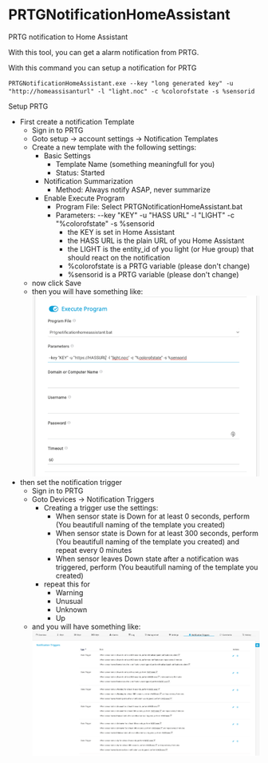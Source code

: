 # PRTGNotificationHomeAssistant
PRTG notification to Home Assistant

With this tool, you can get a alarm notification from PRTG.

With this command you can setup a notification for PRTG

```
PRTGNotificationHomeAssistant.exe --key "long generated key" -u "http://homeassisanturl" -l "light.noc" -c %colorofstate -s %sensorid
```

Setup PRTG
- First create a notification Template
	- Sign in to PRTG 
	- Goto setup -> account settings -> Notification Templates
	- Create a new template with the following settings:
		- Basic Settings
			- Template Name (something meaningfull for you)
			- Status: Started
		- Notification Summarization
			- Method: Always notify ASAP, never summarize
		- Enable Execute Program
			- Program File: Select PRTGNotificationHomeAssistant.bat
			- Parameters: --key "KEY" -u "HASS URL" -l "LIGHT" -c "%colorofstate" -s %sensorid
				- the KEY is set in Home Assistant
				- the HASS URL is the plain URL of you Home Assistant
				- the LIGHT is the entity_id of you light (or Hue group) that should react on the notification
				- %colorofstate is a PRTG variable (please don't change)
				- %sensorid is a PRTG variable (please don't change)
	- now click Save
	- then you will have something like: ![Settings](https://raw.githubusercontent.com/jaydouble/PRTGNotificationHomeAssistant/master/doc/notification%20settings.png "PRTG Notification Settings")
- then set the notification trigger
	- Sign in to PRTG
	- Goto Devices -> Notification Triggers
		- Creating a trigger use the settings:
			- When sensor state is Down for at least 0 seconds, perform (You beautifull naming of the template you created)
			- When sensor state is Down for at least 300 seconds, perform (You beautifull naming of the template you created) and repeat every 0 minutes 
			- When sensor leaves Down state after a notification was triggered, perform (You beautifull naming of the template you created)
		- repeat this for 
			- Warning
			- Unusual
			- Unknown
			- Up
	- and you will have something like: ![Triggers](https://raw.githubusercontent.com/jaydouble/PRTGNotificationHomeAssistant/master/doc/notification%20triggers.png "PRTG Notification Truggers")
